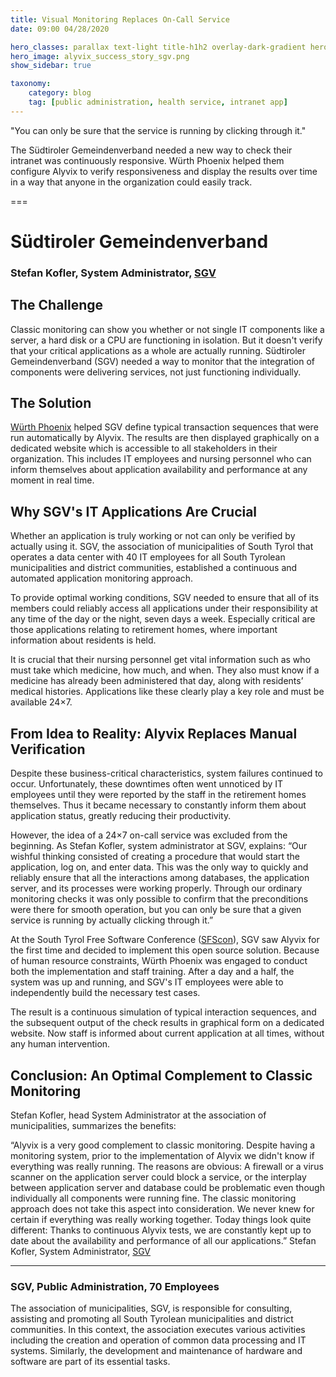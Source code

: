```yaml
---
title: Visual Monitoring Replaces On-Call Service
date: 09:00 04/28/2020 

hero_classes: parallax text-light title-h1h2 overlay-dark-gradient hero-large
hero_image: alyvix_success_story_sgv.png
show_sidebar: true

taxonomy:
    category: blog
    tag: [public administration, health service, intranet app]
---
```


"You can only be sure that the service is running by clicking through it."

The Südtiroler Gemeindenverband needed a new way to check their intranet was continuously responsive. Würth Phoenix helped them configure Alyvix to verify responsiveness and display the results over time in a way that anyone in the organization could easily track.


===


# Südtiroler Gemeindenverband
### Stefan Kofler, System Administrator, [SGV](https://www.gvcc.net/)


## The Challenge

Classic monitoring can show you whether or not single IT components like a server, a hard disk or a CPU are functioning in isolation. But it doesn't verify that your critical applications as a whole are actually running. Südtiroler Gemeindenverband (SGV) needed a way to monitor that the integration of components were delivering services, not just functioning individually.


## The Solution

[Würth Phoenix](https://www.wuerth-phoenix.com/) helped SGV define typical transaction sequences that were run automatically by Alyvix. The results are then displayed graphically on a dedicated website which is accessible to all stakeholders in their organization. This includes IT employees and nursing personnel who can inform themselves about application availability and performance at any moment in real time.


## Why SGV's IT Applications Are Crucial 

Whether an application is truly working or not can only be verified by actually using it. SGV, the association of municipalities of South Tyrol that operates a data center with 40 IT employees for all South Tyrolean municipalities and district communities, established a continuous and automated application monitoring approach.

To provide optimal working conditions, SGV needed to ensure that all of its members could reliably access all applications under their responsibility at any time of the day or the night, seven days a week. Especially critical are those applications relating to retirement homes, where important information about residents is held.

It is crucial that their nursing personnel get vital information such as who must take which medicine, how much, and when. They also must know if a medicine has already been administered that day, along with residents’ medical histories. Applications like these clearly play a key role and must be available 24×7.


## From Idea to Reality: Alyvix Replaces Manual Verification

Despite these business-critical characteristics, system failures continued to occur. Unfortunately, these downtimes often went unnoticed by IT employees until they were reported by the staff in the retirement homes themselves. Thus it became necessary to constantly inform them about application status, greatly reducing their productivity.

However, the idea of a 24×7 on-call service was excluded from the beginning. As Stefan Kofler, system administrator at SGV, explains: “Our wishful thinking consisted of creating a procedure that would start the application, log on, and enter data. This was the only way to quickly and reliably ensure that all the interactions among databases, the application server, and its processes were working properly. Through our ordinary monitoring checks it was only possible to confirm that the preconditions were there for smooth operation, but you can only be sure that a given service is running by actually clicking through it.”

At the South Tyrol Free Software Conference ([SFScon](https://www.sfscon.it/)), SGV saw Alyvix for the first time and decided to implement this open source solution. Because of human resource constraints, Würth Phoenix was engaged to conduct both the implementation and staff training. After a day and a half, the system was up and running, and SGV's IT employees were able to independently build the necessary test cases.

The result is a continuous simulation of typical interaction sequences, and the subsequent output of the check results in graphical form on a dedicated website. Now staff is informed about current application at all times, without any human intervention.


## Conclusion: An Optimal Complement to Classic Monitoring

Stefan Kofler, head System Administrator at the association of municipalities, summarizes the benefits:

“Alyvix is a very good complement to classic monitoring. Despite having a monitoring system, prior to the implementation of Alyvix we didn't know if everything was really running. The reasons are obvious: A firewall or a virus scanner on the application server could block a service, or the interplay between application server and database could be problematic even though individually all components were running fine. The classic monitoring approach does not take this aspect into consideration. We never knew for certain if everything was really working together. Today things look quite different: Thanks to continuous Alyvix tests, we are constantly kept up to date about the availability and performance of all our applications.” Stefan Kofler, System Administrator, [SGV](https://www.gvcc.net/)


---


### SGV, Public Administration, 70 Employees

The association of municipalities, SGV, is responsible for consulting, assisting and promoting all South Tyrolean municipalities and district communities. In this context, the association executes various activities including the creation and operation of common data processing and IT systems. Similarly, the development and maintenance of hardware and software are part of its essential tasks.

